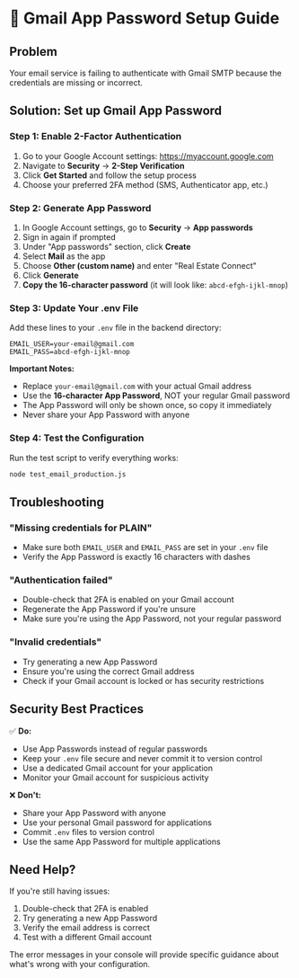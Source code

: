 # 📧 Gmail App Password Setup Guide

## Problem
Your email service is failing to authenticate with Gmail SMTP because the credentials are missing or incorrect.

## Solution: Set up Gmail App Password

### Step 1: Enable 2-Factor Authentication
1. Go to your Google Account settings: https://myaccount.google.com
2. Navigate to **Security** → **2-Step Verification**
3. Click **Get Started** and follow the setup process
4. Choose your preferred 2FA method (SMS, Authenticator app, etc.)

### Step 2: Generate App Password
1. In Google Account settings, go to **Security** → **App passwords**
2. Sign in again if prompted
3. Under "App passwords" section, click **Create**
4. Select **Mail** as the app
5. Choose **Other (custom name)** and enter "Real Estate Connect"
6. Click **Generate**
7. **Copy the 16-character password** (it will look like: `abcd-efgh-ijkl-mnop`)

### Step 3: Update Your .env File
Add these lines to your `.env` file in the backend directory:

```env
EMAIL_USER=your-email@gmail.com
EMAIL_PASS=abcd-efgh-ijkl-mnop
```

**Important Notes:**
- Replace `your-email@gmail.com` with your actual Gmail address
- Use the **16-character App Password**, NOT your regular Gmail password
- The App Password will only be shown once, so copy it immediately
- Never share your App Password with anyone

### Step 4: Test the Configuration
Run the test script to verify everything works:

```bash
node test_email_production.js
```

## Troubleshooting

### "Missing credentials for PLAIN"
- Make sure both `EMAIL_USER` and `EMAIL_PASS` are set in your `.env` file
- Verify the App Password is exactly 16 characters with dashes

### "Authentication failed"
- Double-check that 2FA is enabled on your Gmail account
- Regenerate the App Password if you're unsure
- Make sure you're using the App Password, not your regular password

### "Invalid credentials"
- Try generating a new App Password
- Ensure you're using the correct Gmail address
- Check if your Gmail account is locked or has security restrictions

## Security Best Practices

✅ **Do:**
- Use App Passwords instead of regular passwords
- Keep your `.env` file secure and never commit it to version control
- Use a dedicated Gmail account for your application
- Monitor your Gmail account for suspicious activity

❌ **Don't:**
- Share your App Password with anyone
- Use your personal Gmail password for applications
- Commit `.env` files to version control
- Use the same App Password for multiple applications

## Need Help?

If you're still having issues:
1. Double-check that 2FA is enabled
2. Try generating a new App Password
3. Verify the email address is correct
4. Test with a different Gmail account

The error messages in your console will provide specific guidance about what's wrong with your configuration.
